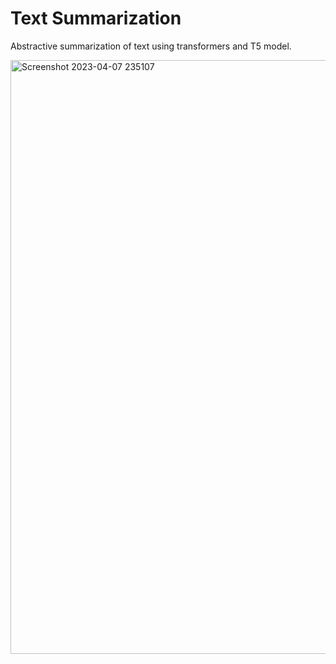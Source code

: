# **Text Summarization**

Abstractive summarization of text using transformers and T5 model.

<img width="950" alt="Screenshot 2023-04-07 235107" src="https://user-images.githubusercontent.com/95139666/230659032-c2adf0a6-af2e-4636-9aea-801b1ffc02d5.png">


